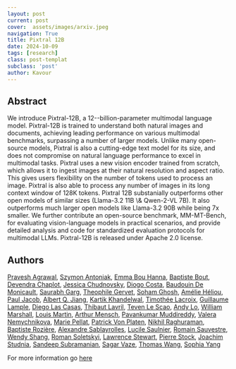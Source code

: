 ```yaml
---
layout: post
current: post
cover:  assets/images/arxiv.jpeg
navigation: True
title: Pixtral 12B
date: 2024-10-09
tags: [research]
class: post-templat
subclass: 'post'
author: Kavour
---
```


<h2> Abstract </h2>

<p> We introduce Pixtral-12B, a 12--billion-parameter multimodal language model. Pixtral-12B is trained to understand both natural images and documents, achieving leading performance on various multimodal benchmarks, surpassing a number of larger models. Unlike many open-source models, Pixtral is also a cutting-edge text model for its size, and does not compromise on natural language performance to excel in multimodal tasks. Pixtral uses a new vision encoder trained from scratch, which allows it to ingest images at their natural resolution and aspect ratio. This gives users flexibility on the number of tokens used to process an image. Pixtral is also able to process any number of images in its long context window of 128K tokens. Pixtral 12B substanially outperforms other open models of similar sizes (Llama-3.2 11B \& Qwen-2-VL 7B). It also outperforms much larger open models like Llama-3.2 90B while being 7x smaller. We further contribute an open-source benchmark, MM-MT-Bench, for evaluating vision-language models in practical scenarios, and provide detailed analysis and code for standardized evaluation protocols for multimodal LLMs. Pixtral-12B is released under Apache 2.0 license. </p>

<h2> Authors </h2>

<p> <a href="https://arxiv.org/search/cs?searchtype=author&amp;query=Agrawal,+P">Pravesh Agrawal</a>, <a href="https://arxiv.org/search/cs?searchtype=author&amp;query=Antoniak,+S">Szymon Antoniak</a>, <a href="https://arxiv.org/search/cs?searchtype=author&amp;query=Hanna,+E+B">Emma Bou Hanna</a>, <a href="https://arxiv.org/search/cs?searchtype=author&amp;query=Bout,+B">Baptiste Bout</a>, <a href="https://arxiv.org/search/cs?searchtype=author&amp;query=Chaplot,+D">Devendra Chaplot</a>, <a href="https://arxiv.org/search/cs?searchtype=author&amp;query=Chudnovsky,+J">Jessica Chudnovsky</a>, <a href="https://arxiv.org/search/cs?searchtype=author&amp;query=Costa,+D">Diogo Costa</a>, <a href="https://arxiv.org/search/cs?searchtype=author&amp;query=De+Monicault,+B">Baudouin De Monicault</a>, <a href="https://arxiv.org/search/cs?searchtype=author&amp;query=Garg,+S">Saurabh Garg</a>, <a href="https://arxiv.org/search/cs?searchtype=author&amp;query=Gervet,+T">Theophile Gervet</a>, <a href="https://arxiv.org/search/cs?searchtype=author&amp;query=Ghosh,+S">Soham Ghosh</a>, <a href="https://arxiv.org/search/cs?searchtype=author&amp;query=H%C3%A9liou,+A">Amélie Héliou</a>, <a href="https://arxiv.org/search/cs?searchtype=author&amp;query=Jacob,+P">Paul Jacob</a>, <a href="https://arxiv.org/search/cs?searchtype=author&amp;query=Jiang,+A+Q">Albert Q. Jiang</a>, <a href="https://arxiv.org/search/cs?searchtype=author&amp;query=Khandelwal,+K">Kartik Khandelwal</a>, <a href="https://arxiv.org/search/cs?searchtype=author&amp;query=Lacroix,+T">Timothée Lacroix</a>, <a href="https://arxiv.org/search/cs?searchtype=author&amp;query=Lample,+G">Guillaume Lample</a>, <a href="https://arxiv.org/search/cs?searchtype=author&amp;query=Casas,+D+L">Diego Las Casas</a>, <a href="https://arxiv.org/search/cs?searchtype=author&amp;query=Lavril,+T">Thibaut Lavril</a>, <a href="https://arxiv.org/search/cs?searchtype=author&amp;query=Scao,+T+L">Teven Le Scao</a>, <a href="https://arxiv.org/search/cs?searchtype=author&amp;query=Lo,+A">Andy Lo</a>, <a href="https://arxiv.org/search/cs?searchtype=author&amp;query=Marshall,+W">William Marshall</a>, <a href="https://arxiv.org/search/cs?searchtype=author&amp;query=Martin,+L">Louis Martin</a>, <a href="https://arxiv.org/search/cs?searchtype=author&amp;query=Mensch,+A">Arthur Mensch</a>, <a href="https://arxiv.org/search/cs?searchtype=author&amp;query=Muddireddy,+P">Pavankumar Muddireddy</a>, <a href="https://arxiv.org/search/cs?searchtype=author&amp;query=Nemychnikova,+V">Valera Nemychnikova</a>, <a href="https://arxiv.org/search/cs?searchtype=author&amp;query=Pellat,+M">Marie Pellat</a>, <a href="https://arxiv.org/search/cs?searchtype=author&amp;query=Von+Platen,+P">Patrick Von Platen</a>, <a href="https://arxiv.org/search/cs?searchtype=author&amp;query=Raghuraman,+N">Nikhil Raghuraman</a>, <a href="https://arxiv.org/search/cs?searchtype=author&amp;query=Rozi%C3%A8re,+B">Baptiste Rozière</a>, <a href="https://arxiv.org/search/cs?searchtype=author&amp;query=Sablayrolles,+A">Alexandre Sablayrolles</a>, <a href="https://arxiv.org/search/cs?searchtype=author&amp;query=Saulnier,+L">Lucile Saulnier</a>, <a href="https://arxiv.org/search/cs?searchtype=author&amp;query=Sauvestre,+R">Romain Sauvestre</a>, <a href="https://arxiv.org/search/cs?searchtype=author&amp;query=Shang,+W">Wendy Shang</a>, <a href="https://arxiv.org/search/cs?searchtype=author&amp;query=Soletskyi,+R">Roman Soletskyi</a>, <a href="https://arxiv.org/search/cs?searchtype=author&amp;query=Stewart,+L">Lawrence Stewart</a>, <a href="https://arxiv.org/search/cs?searchtype=author&amp;query=Stock,+P">Pierre Stock</a>, <a href="https://arxiv.org/search/cs?searchtype=author&amp;query=Studnia,+J">Joachim Studnia</a>, <a href="https://arxiv.org/search/cs?searchtype=author&amp;query=Subramanian,+S">Sandeep Subramanian</a>, <a href="https://arxiv.org/search/cs?searchtype=author&amp;query=Vaze,+S">Sagar Vaze</a>, <a href="https://arxiv.org/search/cs?searchtype=author&amp;query=Wang,+T">Thomas Wang</a>, <a href="https://arxiv.org/search/cs?searchtype=author&amp;query=Yang,+S">Sophia Yang</a> </p>

<p>For more information go <a href='https://arxiv.org/abs/2410.07073'>here</a></p>